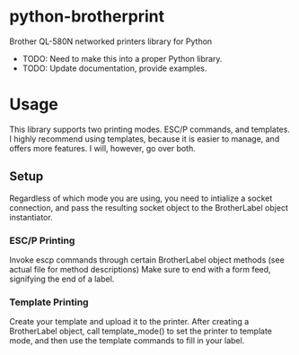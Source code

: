 python-brotherprint
===================

Brother QL-580N networked printers library for Python

* TODO: Need to make this into a proper Python library.
* TODO: Update documentation, provide examples.


Usage
=====

This library supports two printing modes. ESC/P commands, and templates. I highly recommend using templates, because it is easier to manage, and offers more features. I will, however, go over both.

## Setup
Regardless of which mode you are using, you need to intialize a socket connection, and pass the resulting socket object to the BrotherLabel object instantiator.

### ESC/P Printing
Invoke escp commands through certain BrotherLabel object methods (see actual file for method descriptions)
Make sure to end with a form feed, signifying the end of a label.

### Template Printing
Create your template and upload it to the printer. After creating a BrotherLabel object, call template_mode() to set the printer to template mode, and then use the template commands to fill in your label.


